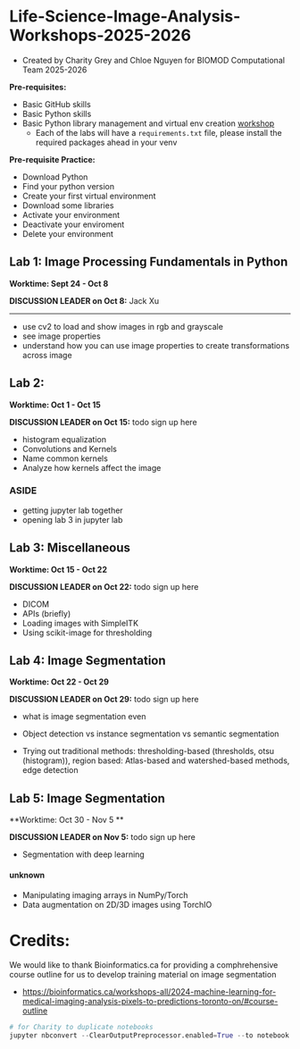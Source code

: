 # Life-Science-Image-Analysis-Workshops-2025-2026

- Created by Charity Grey and Chloe Nguyen for BIOMOD Computational Team
  2025-2026

**Pre-requisites:**

- Basic GitHub skills
- Basic Python skills
- Basic Python library management and virtual env creation
  [workshop](https://www.youtube.com/watch?v=Y21OR1OPC9A)
  - Each of the labs will have a `requirements.txt` file, please install the
    required packages ahead in your venv

**Pre-requisite Practice:**

- Download Python
- Find your python version
- Create your first virtual environment
- Download some libraries
- Activate your environment
- Deactivate your enviroment
- Delete your environment

## Lab 1: Image Processing Fundamentals in Python

**Worktime: Sept 24 - Oct 8**

**DISCUSSION LEADER on Oct 8:** Jack Xu

---

- use cv2 to load and show images in rgb and grayscale
- see image properties
- understand how you can use image properties to create transformations across
  image

## Lab 2:

**Worktime: Oct 1 - Oct 15**

**DISCUSSION LEADER on Oct 15:** todo sign up here

- histogram equalization
- Convolutions and Kernels
- Name common kernels
- Analyze how kernels affect the image

### ASIDE

- getting jupyter lab together
- opening lab 3 in jupyter lab

## Lab 3: Miscellaneous

**Worktime: Oct 15 - Oct 22**

**DISCUSSION LEADER on Oct 22:** todo sign up here

- DICOM
- APIs (briefly)
- Loading images with SimpleITK
- Using scikit-image for thresholding

## Lab 4: Image Segmentation

**Worktime: Oct 22 - Oct 29**

**DISCUSSION LEADER on Oct 29:** todo sign up here

- what is image segmentation even

- Object detection vs instance segmentation vs semantic segmentation
- Trying out traditional methods: thresholding-based (thresholds, otsu
  (histogram)), region based: Atlas-based and watershed-based methods, edge
  detection

## Lab 5: Image Segmentation

**Worktime: Oct 30 - Nov 5 **

**DISCUSSION LEADER on Nov 5:** todo sign up here

- Segmentation with deep learning

#### unknown

- Manipulating imaging arrays in NumPy/Torch
- Data augmentation on 2D/3D images using TorchIO

# Credits:

We would like to thank Bioinformatics.ca for providing a comphrehensive course
outline for us to develop training material on image segmentation

- https://bioinformatics.ca/workshops-all/2024-machine-learning-for-medical-imaging-analysis-pixels-to-predictions-toronto-on/#course-outline

```python
# for Charity to duplicate notebooks 
jupyter nbconvert --ClearOutputPreprocessor.enabled=True --to notebook --output=lab3 lab3_solution.ipynb
```

